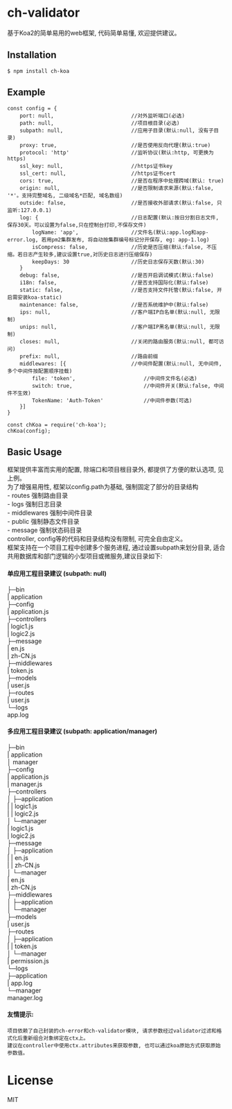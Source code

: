 # ch-validator

基于Koa2的简单易用的web框架, 代码简单易懂, 欢迎提供建议。 

## Installation

```
$ npm install ch-koa
```

## Example

```
const config = {
    port: null,                         //对外监听端口(必选)
    path: null,                         //项目根目录(必选)
    subpath: null,                      //应用子目录(默认:null, 没有子目录)
    proxy: true,                        //是否使用反向代理(默认:true)
    protocol: 'http'                    //监听协议(默认:http, 可更换为https)
    ssl_key: null,                      //https证书key
    ssl_cert: null,                     //https证书cert
    cors: true,                         //是否在程序中处理跨域(默认: true)
    origin: null,                       //是否限制请求来源(默认:false, '*'。支持完整域名, 二级域名*匹配, 域名数组)
    outside: false,                     //是否接收外部请求(默认:false, 只监听:127.0.0.1)
    log: {                              //日志配置(默认:按日分割日志文件, 保存30天。可以设置为false,只在控制台打印,不保存文件)
        logName: 'app',                 //文件名(默认:app.log和app-error.log, 若用pm2集群发布, 将自动按集群编号标记分开保存, eg: app-1.log)
        isCompress: false,              //历史是否压缩(默认:false, 不压缩。若日志产生较多,建议设置true,对历史日志进行压缩保存)
        keepDays: 30                    //历史日志保存天数(默认:30)
    }
    debug: false,                       //是否开启调试模式(默认:false)
    i18n: false,                        //是否支持国际化(默认:false)
    static: false,                      //是否支持文件托管(默认:false, 开启需安装koa-static)
    maintenance: false,                 //是否系统维护中(默认:false)
    ips: null,                          //客户端IP白名单(默认:null, 无限制)
    unips: null,                        //客户端IP黑名单(默认:null, 无限制)
    closes: null,                       //关闭的路由服务(默认:null, 都可访问)
    prefix: null,                       //路由前缀
    middlewares: [{                     //中间件配置(默认:null, 无中间件, 多个中间件按配置顺序挂载)
        file: 'token',                      //中间件文件名(必选)
        switch: true,                       //中间件开关(默认:false, 中间件不生效)
        TokenName: 'Auth-Token'             //中间件参数(可选)
    }]
}

const chKoa = require('ch-koa');
chKoa(config);
```

## Basic Usage
框架提供丰富而实用的配置, 除端口和项目根目录外, 都提供了方便的默认选项, 见上例。  
为了增强易用性, 框架以config.path为基础, 强制固定了部分的目录结构  
    - routes 强制路由目录  
    - logs   强制日志目录  
    - middlewares 强制中间件目录  
    - public 强制静态文件目录  
    - message 强制状态码目录  
controller, config等的代码和目录结构没有限制, 可完全自由定义。  
框架支持在一个项目工程中创建多个服务进程, 通过设置subpath来划分目录, 适合共用数据库和部门逻辑的小型项目或微服务,建议目录如下:  

#### 单应用工程目录建议 (subpath: null)
├─bin  
|   application  
├─config  
|   application.js  
├─controllers  
|   logic1.js  
|   logic2.js  
├─message  
|   en.js  
|   zh-CN.js  
├─middlewares  
|   token.js  
├─models  
|   user.js  
├─routes  
|   user.js  
└─logs  
    app.log  

#### 多应用工程目录建议 (subpath: application/manager)
├─bin  
|   application  
│   manager  
├─config  
|   application.js  
|   manager.js  
├─controllers  
│  ├─application  
|  |    logic1.js  
|  |    logic2.js  
│  └─manager  
|       logic1.js  
|       logic2.js  
├─message  
│  ├─application  
|  |    en.js  
|  |    zh-CN.js  
│  └─manager  
|       en.js  
|       zh-CN.js  
├─middlewares  
│  ├─application  
│  └─manager  
├─models  
|   user.js  
├─routes   
│  ├─application  
|  |    token.js  
│  └─manager  
|       permission.js   
└─logs  
  ├─application  
  |     app.log  
  └─manager  
        manager.log  

#### 友情提示: 
    项目依赖了自己封装的ch-error和ch-validator模块, 请求参数经过validator过滤和格式化后重新组合对象绑定在ctx上。  
    建议在controller中使用ctx.attributes来获取参数, 也可以通过koa原始方式获取原始参数值。  

# License

  MIT
